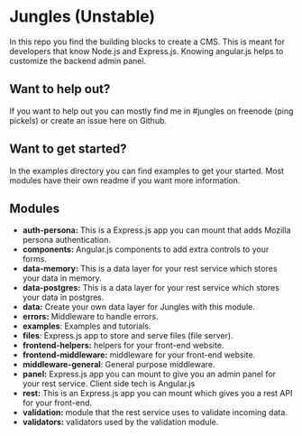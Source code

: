 # Jungles (Unstable)

In this repo you find the building blocks to create a CMS. This is meant for developers that know Node.js and Express.js. Knowing angular.js helps to customize the backend admin panel.

## Want to help out?

If you want to help out you can mostly find me in #jungles on freenode (ping pickels) or create an issue here on Github.

## Want to get started?

In the examples directory you can find examples to get your started. Most modules have their own readme if you want more information.

## Modules

- **auth-persona:** This is a Express.js app you can mount that adds Mozilla persona authentication.
- **components:** Angular.js components to add extra controls to your forms.
- **data-memory:** This is a data layer for your rest service which stores your data in memory.
- **data-postgres:** This is a data layer for your rest service which stores your data in postgres.
- **data:** Create your own data layer for Jungles with this module.
- **errors:** Middleware to handle errors.
- **examples**: Examples and tutorials.
- **files**: Express.js app to store and serve files (file server).
- **frontend-helpers:** helpers for your front-end website. 
- **frontend-middleware:** middleware for your front-end website.
- **middleware-general**: General purpose middleware.
- **panel:** Express.js app you can mount to give you an admin panel for your rest service. Client side tech is Angular.js
- **rest:** This is an Express.js app you can mount which gives you a rest API for your front-end.
- **validation:** module that the rest service uses to validate incoming data.
- **validators:** validators used by the validation module.

